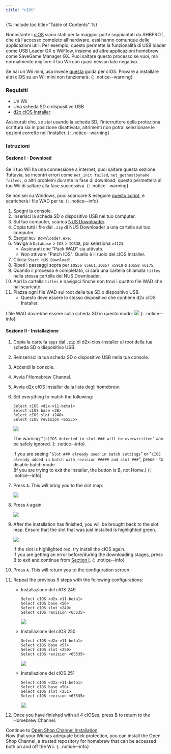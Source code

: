 ```yaml
---
title: "cIOS"
---
```


{% include toc title="Table of Contents" %}

Nonostante i [cIOS](https://wiibrew.org/wiki/Custom_IOS) siano stati per la maggior parte soppiantati da AHBPROT, che dà l'accesso completo all'hardware, essi hanno comunque delle applicazioni utili. Per esempio, questo permette la funzionalità di USB loader come USB Loader GX e WiiFlow, insieme ad altre applicazioni homebrew come SaveGame Manager GX. Puoi saltare questo processo se vuoi, ma normalmente migliore il tuo Wii con quasi nessun lato negativo.

Se hai un Wii mini, usa invece [questa](cios-mini) guida per cIOS. Provare a installare altri cIOS su un Wii mini non funzionerà.
{: .notice--warning}

### Requisiti

* Un Wii
* Una scheda SD o dispositivo USB
* [d2x cIOS Installer](/assets/files/d2x-cios-installer.zip)

Assicurati che, se stai usando la scheda SD, l'interruttore della proteziona scrittura sia in posizione disattivata, altrimenti non potrai selezionare le opzioni corrette nell'installer.
{: .notice--warning}

### Istruzioni

#### Sezione I - Download

Se il tuo Wii ha una connessione a internet, puoi saltare questa sezione. <br> Tuttavia, se incontri errori come `net_init failed`, `net_gethostbyname failed:`, o altri problemi durante la fase di download, questo permetterà al tuo Wii di saltare alla fase successiva.
{: .notice--warning}

Se non sei su Windows, puoi scaricare & eseguire [questo script](/assets/files/d2x_offline_ios.sh), e scaricherà i file WAD per te.
{: .notice--info}

1. Spegni la console.
1. Inserisci la scheda SD o dispositivo USB nel tuo computer.
1. Sul tuo computer, scarica [NUS Downloader](https://github.com/WiiDatabase/nusdownloader/releases/latest/download/NUSD-Mod-NUS-Fix.zip).
1. Copia tutti i file dal `.zip` di NUS Downloader a una cartella sul tuo computer.
1. Esegui `NUS Downloader.exe`.
1. Naviga a `Database` > `IOS` > `IOS38`, poi seleziona `v4123`.
    + Assicurati che "Pack WAD" sia attivato.
    + *Non* attivare "Patch IOS". Quello è il ruolo del cIOS Installer.
1. Clicca `Start NUS Download!`.
1. Ripeti i passaggi sopra per `IOS56 v5661`, `IOS57 v5918` e `IOS58 v6175`.
1. Quando il processo è completato, ci sarà una cartella chiamata `titles` nella stessa cartella del NUS Downloader.
1. Apri la cartella `titles` e navigaci finchè non trovi i quattro file WAD che hai scaricato.
1. Piazza ogni file WAD sul root della tua SD o dispositivo USB.
    + Questo deve essere lo stesso dispositivo che contiene d2x cIOS Installer.

I file WAD dovrebbe essere sulla scheda SD in questo modo: ![](/images/cios/d2x_offline_ios.png)
{: .notice--info}

#### Sezione II - Installazione


1. Copia la cartella `apps` dal `.zip` di d2x-cios-installer al root della tua scheda SD o dispositivo USB.
1. Reinserisci la tua scheda SD o dispositivo USB nella tua console.
1. Accendi la console.
1. Avvia l'Homebrew Channel.
1. Avvia d2x cIOS Installer dalla lista degli homebrew.
1. Set everything to match the following:

    ```
    Select cIOS <d2x-v11-beta1>
    Select cIOS base <38>
    Select cIOS slot <248>
    Select cIOS revision <65535>
    ```

    ![](/images/cios/d2x_v11_248.png)

    The warning "`(c)IOS detected in slot ### will be overwriitten`" can be safely ignored.
    {: .notice--info}

    If you are seeing "`Slot ### already used in batch settings`" or "`cIOS already added in batch with revision ##### and slot ###`", press `-` to disable batch mode. <br> (If you are trying to exit the installer, the button is B, not Home.)
    {: .notice--info}

1. Press `A`. This will bring you to the slot map:

    ![](/images/cios/d2x_summary.png)

1. Press `A` again.

    ![](/images/cios/d2x_installation.png)

1. After the installation has finished, you will be brought back to the slot map. Ensure that the slot that was just installed is highlighted green.

    ![](/images/cios/d2x_log.png)

    If the slot is highlighted red, try install the cIOS again. <br> If you are getting an error before/during the downloading stages, press B to exit and continue from [Section I](#section-i---downloading).
    {: .notice--info}

1. Press `A`. This will return you to the configuration screen.
1. Repeat the previous 5 steps with the following configurations:

    + Installazione del cIOS 249

        ```
        Select cIOS <d2x-v11-beta1>
        Select cIOS base <56>
        Select cIOS slot <249>
        Select cIOS revision <65535>
        ```

        ![](/images/cios/d2x_v11_249.png)

    + Installazione del cIOS 250

        ```
        Select cIOS <d2x-v11-beta1>
        Select cIOS base <57>
        Select cIOS slot <250>
        Select cIOS revision <65535>
        ```

        ![](/images/cios/d2x_v11_250.png)

    + Installazione del cIOS 251

        ```
        Select cIOS <d2x-v11-beta1>
        Select cIOS base <58>
        Select cIOS slot <251>
        Select cIOS revision <65535>
        ```

        ![](/images/cios/d2x_v11_251.png)

1. Once you have finished with all 4 cIOSes, press B to return to the Homebrew Channel.

Continue to [Open Shop Channel Installation](osc) <br> Now that your Wii has adequate brick protection, you can install the Open Shop Channel, a trusted repository for homebrew that can be accessed both on and off the Wii.
{: .notice--info}
